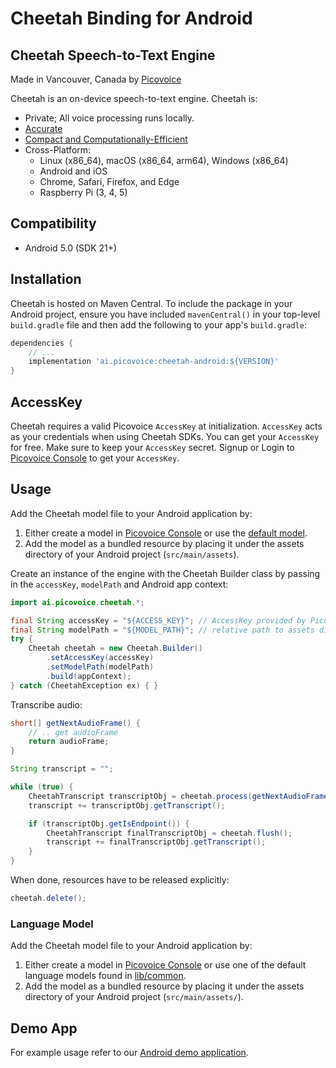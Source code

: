 # Cheetah Binding for Android

## Cheetah Speech-to-Text Engine

Made in Vancouver, Canada by [Picovoice](https://picovoice.ai)

Cheetah is an on-device speech-to-text engine. Cheetah is:

- Private; All voice processing runs locally.
- [Accurate](https://picovoice.ai/docs/benchmark/stt/)
- [Compact and Computationally-Efficient](https://github.com/Picovoice/speech-to-text-benchmark#rtf)
- Cross-Platform:
    - Linux (x86_64), macOS (x86_64, arm64), Windows (x86_64)
    - Android and iOS
    - Chrome, Safari, Firefox, and Edge
    - Raspberry Pi (3, 4, 5)

## Compatibility

- Android 5.0 (SDK 21+)

## Installation

Cheetah is hosted on Maven Central. To include the package in your Android project, ensure you have
included `mavenCentral()` in your top-level `build.gradle` file and then add the following to your
app's `build.gradle`:

```groovy
dependencies {
    // ...
    implementation 'ai.picovoice:cheetah-android:${VERSION}'
}
```

## AccessKey

Cheetah requires a valid Picovoice `AccessKey` at initialization. `AccessKey` acts as your credentials when using Cheetah SDKs.
You can get your `AccessKey` for free. Make sure to keep your `AccessKey` secret.
Signup or Login to [Picovoice Console](https://console.picovoice.ai/) to get your `AccessKey`.

## Usage

Add the Cheetah model file to your Android application by:

1. Either create a model in [Picovoice Console](https://console.picovoice.ai/) or use the [default model](../../lib/common).
2. Add the model as a bundled resource by placing it under the assets directory of your Android project (`src/main/assets`).

Create an instance of the engine with the Cheetah Builder class by passing in the `accessKey`, `modelPath` and Android app context:

```java
import ai.picovoice.cheetah.*;

final String accessKey = "${ACCESS_KEY}"; // AccessKey provided by Picovoice Console (https://console.picovoice.ai/)
final String modelPath = "${MODEL_PATH}"; // relative path to assets directory or absolute path to file on device
try {
    Cheetah cheetah = new Cheetah.Builder()
        .setAccessKey(accessKey)
        .setModelPath(modelPath)
        .build(appContext);
} catch (CheetahException ex) { }
```

Transcribe audio:

```java
short[] getNextAudioFrame() {
    // .. get audioFrame
    return audioFrame;
}

String transcript = "";

while (true) {
    CheetahTranscript transcriptObj = cheetah.process(getNextAudioFrame());
    transcript += transcriptObj.getTranscript();

    if (transcriptObj.getIsEndpoint()) {
        CheetahTranscript finalTranscriptObj = cheetah.flush();
        transcript += finalTranscriptObj.getTranscript();
    }
}
```

When done, resources have to be released explicitly:

```java
cheetah.delete();
```

### Language Model

Add the Cheetah model file to your Android application by:

1. Either create a model in [Picovoice Console](https://console.picovoice.ai/) or use one of the default language models found in [lib/common](../../lib/common).
2. Add the model as a bundled resource by placing it under the assets directory of your Android project (`src/main/assets/`).

## Demo App

For example usage refer to our [Android demo application](../../demo/android).
